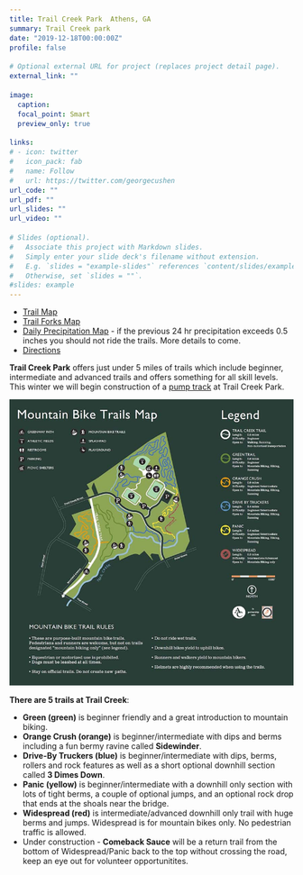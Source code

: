 ```yaml
---
title: Trail Creek Park  Athens, GA
summary: Trail Creek park
date: "2019-12-18T00:00:00Z"
profile: false

# Optional external URL for project (replaces project detail page).
external_link: ""

image:
  caption:
  focal_point: Smart
  preview_only: true

links:
# - icon: twitter
#   icon_pack: fab
#   name: Follow
#   url: https://twitter.com/georgecushen
url_code: ""
url_pdf: ""
url_slides: ""
url_video: ""

# Slides (optional).
#   Associate this project with Markdown slides.
#   Simply enter your slide deck's filename without extension.
#   E.g. `slides = "example-slides"` references `content/slides/example-slides.md`.
#   Otherwise, set `slides = ""`.
#slides: example
---
```


+ [Trail Map](https://drive.google.com/file/d/0Bw-7LsEhsXR8N0UtQTRLdUZmVVE/view?pli=1)
+ [Trail Forks Map](https://www.trailforks.com/region/trail-creek-park-21762/)
+ [Daily Precipitation Map](https://water.weather.gov/precip/index.php?analysis_date=1576627200&lat=33.9666784496&location_name=CONUS_%20_Puerto_Rico&location_type=us&lon=-83.3575318762&precip_layer=0.75&product=observed&recent_type=yesterday&rfc_layer=-1&state_layer=-1&hsa_layer=-1&county_layer=-1&time_frame=1day&time_type=recent&units=eng&zoom=15&domain=current) - if the previous 24 hr precipitation exceeds 0.5 inches you should not ride the trails. More details to come.
+ [Directions](https://www.google.com/maps/dir//33.9676497,-83.3553771/@33.9668267,-83.3588855,17z)

**Trail Creek Park** offers just under 5 miles of trails which include beginner, intermediate and advanced trails and offers something for all skill levels. This winter we will begin construction of a [pump track](/pump-track/) at Trail Creek Park.

![](trail_creek_map.jpg)

**There are 5 trails at Trail Creek**:

+ **Green (green)** is beginner friendly and a great introduction to mountain biking.
+ **Orange Crush (orange)** is beginner/intermediate with dips and berms including a fun bermy ravine called **Sidewinder**.
+ **Drive-By Truckers (blue)** is beginner/intermediate with dips, berms, rollers and rock features as well as a short optional downhill section called **3 Dimes Down**. 
+ **Panic (yellow)** is beginner/intermediate with a downhill only section with lots of tight berms, a couple of optional jumps, and an optional rock drop that ends at the shoals near the bridge. 
+ **Widespread (red)** is intermediate/advanced downhill only trail with huge berms and jumps. Widespread is for mountain bikes only.  No pedestrian traffic is allowed.
+ Under construction - **Comeback Sauce** will be a return trail from the bottom of Widespread/Panic back to the top without crossing the road, keep an eye out for volunteer opportunitites.

